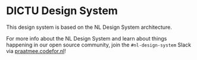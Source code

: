 <!-- @license CC0-1.0 -->

# DICTU Design System

This design system is based on the NL Design System architecture.

For more info about the NL Design System and learn about things happening in our open source community, join the `#nl-design-system` Slack via [praatmee.codefor.nl](https://praatmee.codefor.nl)!
